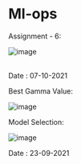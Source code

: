 # Ml-ops



Assignment - 6:</br>

![image](https://user-images.githubusercontent.com/88537096/136397537-ae2d4f47-9c41-4c9a-a03a-c9073243d37c.png)

</br> Date : 07-10-2021


Best Gamma Value:</br>

![image](https://user-images.githubusercontent.com/88537096/133886658-7e08e1f7-9594-45e5-bdec-d662164c101a.png)

Model Selection:</br>

![image](https://user-images.githubusercontent.com/88537096/134514917-4b58462d-f50a-4049-9a87-f366ad697bdb.png)





Date : 23-09-2021
